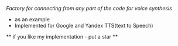 *Factory for connecting from any part of the code for voice synthesis*

- as an example
- Implemented for Google and Yandex TTS(text to Speech)

** if you like my implementation - put a star **

